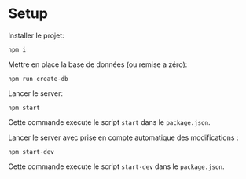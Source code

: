 # Setup

Installer le projet:
```
npm i 
```

Mettre en place la base de données (ou remise a zéro):

```
npm run create-db
```

Lancer le server:
```
npm start
```

Cette commande execute le script `start` dans le `package.json`.


Lancer le server avec prise en compte automatique des modifications :
```
npm start-dev
```

Cette commande execute le script `start-dev` dans le `package.json`.
